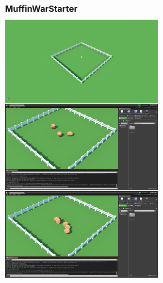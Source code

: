# MuffinWarStarter
![alt text](https://github.com/WINikolaev/MuffinWarStarter/blob/master/Screenshots/ScreenShot00000.png)
![alt text](https://github.com/WINikolaev/MuffinWarStarter/blob/master/Screenshots/ScreenShot00001.png)
![alt text](https://github.com/WINikolaev/MuffinWarStarter/blob/master/Screenshots/ScreenShot00002.png)
